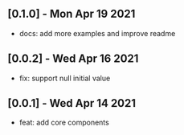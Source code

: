 ## [0.1.0] - Mon Apr 19 2021 

* docs: add more examples and improve readme

## [0.0.2] - Wed Apr 16 2021 

* fix: support null initial value

## [0.0.1] - Wed Apr 14 2021 

* feat: add core components
